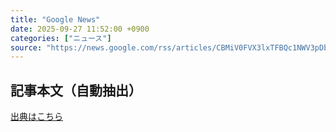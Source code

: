 ```yaml
---
title: "Google News"
date: 2025-09-27 11:52:00 +0900
categories: ["ニュース"]
source: "https://news.google.com/rss/articles/CBMiV0FVX3lxTFBQc1NWV3pDb28wQ0NfclJ2NWtENzdobkZnQ1ZzZTVZRmhXSHNrVS0yLWZmYXVHSEprQm5IYm5OZ2tyMVcwVk1KNmtCNTB3YmJYMGsxTTZGRdIBXEFVX3lxTE01VHp5OW1QY0dtUGpfZG1pY3otSVNwSEhqX2tMYkNNdW91SzRNU1didkpCQkItTS1MU0RJV0trWml5cGwtUmZ0NDVSUFYydFlZR1p3dFVDc0NMUE05?oc=5"
---
```


## 記事本文（自動抽出）
<body class="y0K44d EA71Tc" id="readabilityBody"></body>

[出典はこちら](https://news.google.com/rss/articles/CBMiV0FVX3lxTFBQc1NWV3pDb28wQ0NfclJ2NWtENzdobkZnQ1ZzZTVZRmhXSHNrVS0yLWZmYXVHSEprQm5IYm5OZ2tyMVcwVk1KNmtCNTB3YmJYMGsxTTZGRdIBXEFVX3lxTE01VHp5OW1QY0dtUGpfZG1pY3otSVNwSEhqX2tMYkNNdW91SzRNU1didkpCQkItTS1MU0RJV0trWml5cGwtUmZ0NDVSUFYydFlZR1p3dFVDc0NMUE05?oc=5)
